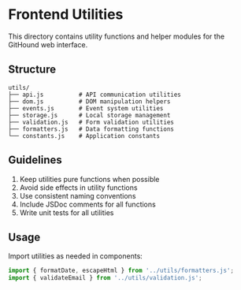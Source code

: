 # Frontend Utilities

This directory contains utility functions and helper modules for the GitHound web interface.

## Structure

```
utils/
├── api.js          # API communication utilities
├── dom.js          # DOM manipulation helpers
├── events.js       # Event system utilities
├── storage.js      # Local storage management
├── validation.js   # Form validation utilities
├── formatters.js   # Data formatting functions
└── constants.js    # Application constants
```

## Guidelines

1. Keep utilities pure functions when possible
2. Avoid side effects in utility functions
3. Use consistent naming conventions
4. Include JSDoc comments for all functions
5. Write unit tests for all utilities

## Usage

Import utilities as needed in components:

```javascript
import { formatDate, escapeHtml } from '../utils/formatters.js';
import { validateEmail } from '../utils/validation.js';
```
